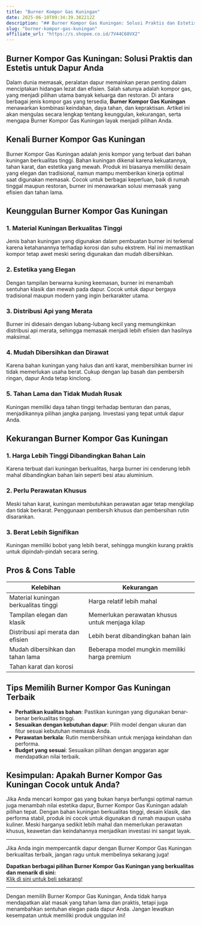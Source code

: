 ```yaml
---
title: "Burner Kompor Gas Kuningan"
date: 2025-06-10T09:34:39.382212Z
description: "## Burner Kompor Gas Kuningan: Solusi Praktis dan Estetis untuk Dapur Anda..."
slug: "burner-kompor-gas-kuningan"
affiliate_url: "https://s.shopee.co.id/7V44C68VX2"
---
```

## Burner Kompor Gas Kuningan: Solusi Praktis dan Estetis untuk Dapur Anda

Dalam dunia memasak, peralatan dapur memainkan peran penting dalam menciptakan hidangan lezat dan efisien. Salah satunya adalah kompor gas, yang menjadi pilihan utama banyak keluarga dan restoran. Di antara berbagai jenis kompor gas yang tersedia, **Burner Kompor Gas Kuningan** menawarkan kombinasi keindahan, daya tahan, dan kepraktisan. Artikel ini akan mengulas secara lengkap tentang keunggulan, kekurangan, serta mengapa Burner Kompor Gas Kuningan layak menjadi pilihan Anda.

## Kenali Burner Kompor Gas Kuningan

Burner Kompor Gas Kuningan adalah jenis kompor yang terbuat dari bahan kuningan berkualitas tinggi. Bahan kuningan dikenal karena kekuatannya, tahan karat, dan estetika yang mewah. Produk ini biasanya memiliki desain yang elegan dan tradisional, namun mampu memberikan kinerja optimal saat digunakan memasak. Cocok untuk berbagai keperluan, baik di rumah tinggal maupun restoran, burner ini menawarkan solusi memasak yang efisien dan tahan lama.

## Keunggulan Burner Kompor Gas Kuningan

### 1. Material Kuningan Berkualitas Tinggi

Jenis bahan kuningan yang digunakan dalam pembuatan burner ini terkenal karena ketahanannya terhadap korosi dan suhu ekstrem. Hal ini memastikan kompor tetap awet meski sering digunakan dan mudah dibersihkan.

### 2. Estetika yang Elegan

Dengan tampilan berwarna kuning keemasan, burner ini menambah sentuhan klasik dan mewah pada dapur. Cocok untuk dapur bergaya tradisional maupun modern yang ingin berkarakter utama.

### 3. Distribusi Api yang Merata

Burner ini didesain dengan lubang-lubang kecil yang memungkinkan distribusi api merata, sehingga memasak menjadi lebih efisien dan hasilnya maksimal.

### 4. Mudah Dibersihkan dan Dirawat

Karena bahan kuningan yang halus dan anti karat, membersihkan burner ini tidak memerlukan usaha berat. Cukup dengan lap basah dan pembersih ringan, dapur Anda tetap kinclong.

### 5. Tahan Lama dan Tidak Mudah Rusak

Kuningan memiliki daya tahan tinggi terhadap benturan dan panas, menjadikannya pilihan jangka panjang. Investasi yang tepat untuk dapur Anda.

## Kekurangan Burner Kompor Gas Kuningan

### 1. Harga Lebih Tinggi Dibandingkan Bahan Lain

Karena terbuat dari kuningan berkualitas, harga burner ini cenderung lebih mahal dibandingkan bahan lain seperti besi atau aluminium.

### 2. Perlu Perawatan Khusus

Meski tahan karat, kuningan membutuhkan perawatan agar tetap mengkilap dan tidak berkarat. Penggunaan pembersih khusus dan pembersihan rutin disarankan.

### 3. Berat Lebih Signifikan

Kuningan memiliki bobot yang lebih berat, sehingga mungkin kurang praktis untuk dipindah-pindah secara sering.

## Pros & Cons Table

| Kelebihan                                              | Kekurangan                                                 |
|--------------------------------------------------------|--------------------------------------------------------------|
| Material kuningan berkualitas tinggi                  | Harga relatif lebih mahal                                   |
| Tampilan elegan dan klasik                            | Memerlukan perawatan khusus untuk menjaga kilap         |
| Distribusi api merata dan efisien                     | Lebih berat dibandingkan bahan lain                        |
| Mudah dibersihkan dan tahan lama                     | Beberapa model mungkin memiliki harga premium             |
| Tahan karat dan korosi                               |                                                              |

## Tips Memilih Burner Kompor Gas Kuningan Terbaik

- **Perhatikan kualitas bahan**: Pastikan kuningan yang digunakan benar-benar berkualitas tinggi.
- **Sesuaikan dengan kebutuhan dapur**: Pilih model dengan ukuran dan fitur sesuai kebutuhan memasak Anda.
- **Perawatan berkala**: Rutin membersihkan untuk menjaga keindahan dan performa.
- **Budget yang sesuai**: Sesuaikan pilihan dengan anggaran agar mendapatkan nilai terbaik.

## Kesimpulan: Apakah Burner Kompor Gas Kuningan Cocok untuk Anda?

Jika Anda mencari kompor gas yang bukan hanya berfungsi optimal namun juga menambah nilai estetika dapur, Burner Kompor Gas Kuningan adalah pilihan tepat. Dengan bahan kuningan berkualitas tinggi, desain klasik, dan performa stabil, produk ini cocok untuk digunakan di rumah maupun usaha kuliner. Meski harganya sedikit lebih mahal dan memerlukan perawatan khusus, keawetan dan keindahannya menjadikan investasi ini sangat layak.

---

Jika Anda ingin mempercantik dapur dengan Burner Kompor Gas Kuningan berkualitas terbaik, jangan ragu untuk membelinya sekarang juga!

**Dapatkan berbagai pilihan Burner Kompor Gas Kuningan yang berkualitas dan menarik di sini:**  
[Klik di sini untuk beli sekarang!](https://s.shopee.co.id/7V44C68VX2)

---

Dengan memilih Burner Kompor Gas Kuningan, Anda tidak hanya mendapatkan alat masak yang tahan lama dan praktis, tetapi juga menambahkan sentuhan elegan pada dapur Anda. Jangan lewatkan kesempatan untuk memiliki produk unggulan ini!